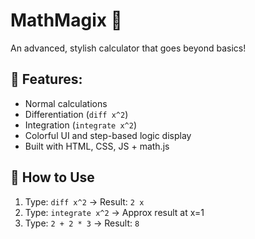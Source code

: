 # MathMagix 🔮

An advanced, stylish calculator that goes beyond basics!

## 🔢 Features:
- Normal calculations
- Differentiation (`diff x^2`)
- Integration (`integrate x^2`)
- Colorful UI and step-based logic display
- Built with HTML, CSS, JS + math.js

## 🚀 How to Use
1. Type: `diff x^2` → Result: `2 x`
2. Type: `integrate x^2` → Approx result at x=1
3. Type: `2 + 2 * 3` → Result: `8`
